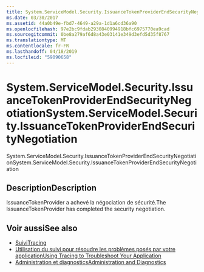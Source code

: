 ```yaml
---
title: System.ServiceModel.Security.IssuanceTokenProviderEndSecurityNegotiation
ms.date: 03/30/2017
ms.assetid: 44a0b49e-fbd7-4649-a29a-1d1a6cd36a90
ms.openlocfilehash: 97e2bc9fdab2930840994918bfc6975770ea9cad
ms.sourcegitcommit: 0be8a279af6d8a43e03141e349d3efd5d35f8767
ms.translationtype: MT
ms.contentlocale: fr-FR
ms.lasthandoff: 04/18/2019
ms.locfileid: "59090658"
---
```

# <a name="systemservicemodelsecurityissuancetokenproviderendsecuritynegotiation"></a><span data-ttu-id="21dd6-102">System.ServiceModel.Security.IssuanceTokenProviderEndSecurityNegotiation</span><span class="sxs-lookup"><span data-stu-id="21dd6-102">System.ServiceModel.Security.IssuanceTokenProviderEndSecurityNegotiation</span></span>
<span data-ttu-id="21dd6-103">System.ServiceModel.Security.IssuanceTokenProviderEndSecurityNegotiation</span><span class="sxs-lookup"><span data-stu-id="21dd6-103">System.ServiceModel.Security.IssuanceTokenProviderEndSecurityNegotiation</span></span>  
  
## <a name="description"></a><span data-ttu-id="21dd6-104">Description</span><span class="sxs-lookup"><span data-stu-id="21dd6-104">Description</span></span>  
 <span data-ttu-id="21dd6-105">IssuanceTokenProvider a achevé la négociation de sécurité.</span><span class="sxs-lookup"><span data-stu-id="21dd6-105">The IssuanceTokenProvider has completed the security negotiation.</span></span>  
  
## <a name="see-also"></a><span data-ttu-id="21dd6-106">Voir aussi</span><span class="sxs-lookup"><span data-stu-id="21dd6-106">See also</span></span>

- [<span data-ttu-id="21dd6-107">Suivi</span><span class="sxs-lookup"><span data-stu-id="21dd6-107">Tracing</span></span>](../../../../../docs/framework/wcf/diagnostics/tracing/index.md)
- [<span data-ttu-id="21dd6-108">Utilisation du suivi pour résoudre les problèmes posés par votre application</span><span class="sxs-lookup"><span data-stu-id="21dd6-108">Using Tracing to Troubleshoot Your Application</span></span>](../../../../../docs/framework/wcf/diagnostics/tracing/using-tracing-to-troubleshoot-your-application.md)
- [<span data-ttu-id="21dd6-109">Administration et diagnostics</span><span class="sxs-lookup"><span data-stu-id="21dd6-109">Administration and Diagnostics</span></span>](../../../../../docs/framework/wcf/diagnostics/index.md)
